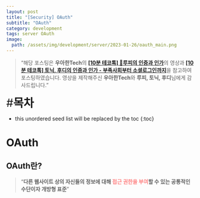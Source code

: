 ```yaml
---
layout: post
title: "[Security] OAuth"
subtitle: "OAuth"
category: development
tags: server OAuth
image:
  path: /assets/img/development/server/2023-01-26/oauth_main.png
---
```


> “해당 포스팅은 **우아한Tech**의 [**[10분 테코톡] 🤠루피의 인증과 인가**](https://www.youtube.com/watch?v=JZgD8aPkHSc&t=130s)의 영상과 [**[10분 테코톡] 토닉, 후디의 인증과 인가 - 부족사회부터 소셜로그인까지**](https://www.youtube.com/watch?v=BotXDfBPvDA)을 참고하여 포스팅하였습니다. 영상을 제작해주신 **우아한Tech**와 **루피, 토닉, 후디**님에게 감사드립니다.”

<span style="font-size:30px;">\#**목차**</span>

* this unordered seed list will be replaced by the toc
{:toc}

# OAuth

## OAuth란?

> “**다른 웹사이트 상의 자신들의 정보에 대해 <span style="color:#ff8080">접근 권한을 부여</span>할 수 있는 공통적인 수단이자 개방형 표준**”


